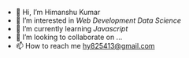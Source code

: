 - 👋 Hi, I’m Himanshu Kumar
- 👀 I’m interested in *Web Development* *Data Science*
- 🌱 I’m currently learning *Javascript*
- 💞️ I’m looking to collaborate on ...
- 📫 How to reach me hy825413@gmail.com

<!---
Himanshu3231/Himanshu3231 is a ✨ special ✨ repository because its `README.md` (this file) appears on your GitHub profile.
You can click the Preview link to take a look at your changes.
--->
